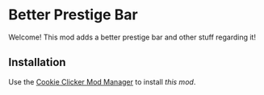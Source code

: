 # Better Prestige Bar
Welcome! This mod adds a better prestige bar and other stuff regarding it!

## Installation
Use the [Cookie Clicker Mod Manager](https://github.com/klattmose/CookieClickerModManager) to install *this mod*.
